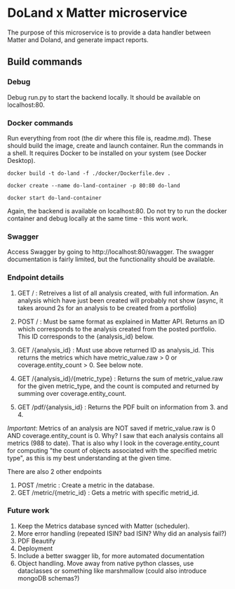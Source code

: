 # DoLand x Matter microservice
The purpose of this microservice is to provide a data handler between Matter and Doland, and generate impact reports.

## Build commands

### Debug
Debug run.py to start the backend locally. It should be available on localhost:80.

### Docker commands
Run everything from root (the dir where this file is, readme.md). These should build the image, create and launch container. Run the commands in a shell. It requires Docker to be installed on your system (see Docker Desktop).


```
docker build -t do-land -f ./docker/Dockerfile.dev .
```


```
docker create --name do-land-container -p 80:80 do-land
```


```
docker start do-land-container
```

Again, the backend is available on localhost:80. Do not try to run the docker container and debug locally at the same time - this wont work.

### Swagger
Access Swagger by going to http://localhost:80/swagger. The swagger documentation is fairly limited, but the functionality should be available.


### Endpoint details
1. GET / : Retreives a list of all analysis created, with full information. An analysis which have just been created will probably not show (async, it takes around 2s for an analysis to be created from a portfolio)

2. POST / : Must be same format as explained in Matter API. Returns an ID which corresponds to the analysis created from the posted portfolio. This ID corresponds to the {analysis_id} below.

3. GET /{analysis_id} : Must use above returned ID as analysis_id. This returns the metrics which have metric_value.raw > 0 or coverage.entity_count > 0. See below note.

4. GET /{analysis_id}/{metric_type} : Returns the sum of metric_value.raw for the given metric_type, and the count is computed and returned by summing over coverage.entity_count. 

5. GET /pdf/{analysis_id} : Returns the PDF built on information from 3. and 4.

*Important*: Metrics of an analysis are NOT saved if metric_value.raw is 0 AND coverage.entity_count is 0. Why? I saw that each analysis contains all metrics (988 to date). That is also why I look in the coverage.entity_count for computing "the count of objects associated with the specified metric type", as this is my best understanding at the given time.
 
 There are also 2 other endpoints
 1. POST /metric : Create a metric in the database.
 2. GET /metric/{metric_id} : Gets a metric with specific metrid_id.

### Future work

1. Keep the Metrics database synced with Matter (scheduler).
2. More error handling (repeated ISIN? bad ISIN? Why did an analysis fail?)
3. PDF Beautify
4. Deployment
5. Include a better swagger lib, for more automated documentation
6. Object handling. Move away from native python classes, use dataclasses or something like marshmallow (could also introduce mongoDB schemas?) 
